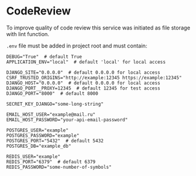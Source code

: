 # CodeReview
To improve quality of code review this service was initiated as file storage with lint function.



`.env` file must be added in project root and must contain:
``````
DEBUG="True"  # default True
APPLICATION_ENV="local"  # default 'local' for local access

DJANGO_SITE="0.0.0.0"  # default 0.0.0.0 for local access
CSRF_TRUSTED_ORIGINS="http://example:12345 https://example:12345"
DJANGO_HOST="0.0.0.0"  # default 0.0.0.0 for local access
DJANGO_PORT__PROXY=12345  # default 12345 for test access
DJANGO_PORT="8000"  # default 8000

SECRET_KEY_DJANGO="some-long-string"

EMAIL_HOST_USER="example@mail.ru"
EMAIL_HOST_PASSWORD="your-api-email-password"

POSTGRES_USER="example"
POSTGRES_PASSWORD="example"
POSTGRES_PORT="5432"  # default 5432
POSTGRES_DB="example_db"

REDIS_USER="example"
REDIS_PORT="6379"  # default 6379
REDIS_PASSWORD="some-number-of-symbols"
``````